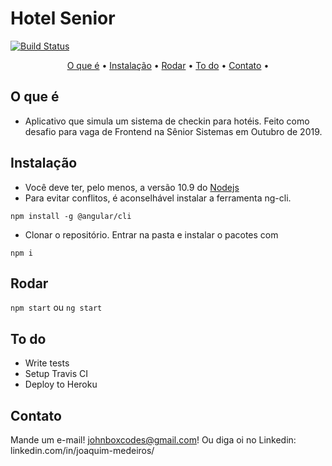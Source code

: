 
# Hotel Senior

[![Build Status](https://travis-ci.com/medeirosjoaquim/hotel-senior.svg?token=Nfdt9KzNxomwmeF6q4cR&branch=prod)](https://travis-ci.com/medeirosjoaquim/hotel-senior)

<p align="center">
  <a href="#o-que-é">O que é</a> •
  <a href="#instalação">Instalação</a> •
  <a href="#rodar">Rodar</a> •
  <a href="#to-do">To do</a> •
  <a href="#contact">Contato</a> •
</p>

## O que é

* Aplicativo que simula um sistema de checkin para hotéis. Feito
como desafio para vaga de Frontend na Sênior Sistemas em Outubro de 2019.

## Instalação
* Você deve ter, pelo menos, a versão 10.9 do <a href="https://nodejs.org/en/">Nodejs</a>
* Para evitar conflitos, é aconselhável instalar a ferramenta ng-cli.

```npm install -g @angular/cli```

* Clonar o repositório. Entrar na pasta e instalar o pacotes com

```npm i```

## Rodar

```npm start``` ou ```ng start```

## To do

* Write tests
* Setup Travis CI
* Deploy to Heroku

## Contato

Mande um e-mail! johnboxcodes@gmail.com! Ou diga oi no Linkedin:
linkedin.com/in/joaquim-medeiros/
